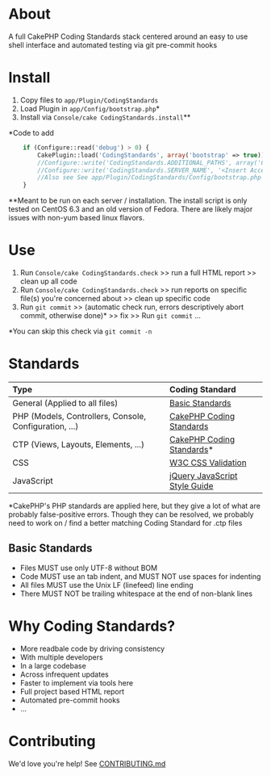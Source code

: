# About #
A full CakePHP Coding Standards stack centered around an easy to use shell interface and automated testing via git pre-commit hooks

# Install #
1. Copy files to `app/Plugin/CodingStandards`
1. Load Plugin in `app/Config/bootstrap.php`*
1. Install via `Console/cake CodingStandards.install`**

*Code to add

````php
    if (Configure::read('debug') > 0) {
        CakePlugin::load('CodingStandards', array('bootstrap' => true));
        //Configure::write('CodingStandards.ADDITIONAL_PATHS', array('CodingStandards' => Configure::read('CodingStandards.PLUGIN_PATH'))); // Optional - Useful if you have extra paths you want included in full reports.  Example here is the coding standards themeselves, though you can other other(s).
        //Configure::write('CodingStandards.SERVER_NAME', '<Insert Accessible URL HERE>') // Optional and probably server specific -- enables CSS checking & provides full URL for HTML reports
        //Also see See app/Plugin/CodingStandards/Config/bootstrap.php for other variables you can tweak
    }
````

**Meant to be run on each server / installation.  The install script is only tested on CentOS 6.3 and an old version of Fedora.  There are likely major issues with non-yum based linux flavors.

# Use #

1. Run `Console/cake CodingStandards.check` >> run a full HTML report >> clean up all code
1. Run `Console/cake CodingStandards.check` >> run reports on specific file(s) you're concerned about >> clean up specific code
1. Run `git commit` >> (automatic check run, errors descriptively abort commit, otherwise done)* >> fix >> Run `git commit` ...

*You can skip this check via `git commit -n`

# Standards #

| Type                                                    | Coding Standard                                      |
|:------------------------------------------------------- |:---------------------------------------------------- |
| General (Applied to all files)                          | [Basic Standards](#basic-standards)                  |
| PHP (Models, Controllers, Console, Configuration, ...)  | [CakePHP Coding Standards](http://goo.gl/lWw9V)      |
| CTP (Views, Layouts, Elements, ...)                     | [CakePHP Coding Standards](http://goo.gl/lWw9V)*     |                                       |
| CSS                                                     | [W3C CSS Validation](http://goo.gl/g5Vrk)            |
| JavaScript                                              | [jQuery JavaScript Style Guide](http://goo.gl/nFpZl) |

*CakePHP's PHP standards are applied here, but they give a lot of what are probably false-positive errors.  Though they can be resolved, we probably need to work on / find a better matching Coding Standard for .ctp files

## Basic Standards ##
* Files MUST use only UTF-8 without BOM
* Code MUST use an tab indent, and MUST NOT use spaces for indenting
* All files MUST use the Unix LF (linefeed) line ending
* There MUST NOT be trailing whitespace at the end of non-blank lines

# Why Coding Standards? #

* More readbale code by driving consistency
 * With multiple developers
 * In a large codebase
 * Across infrequent updates
* Faster to implement via tools here
 * Full project based HTML report
 * Automated pre-commit hooks
* ...

# Contributing #
We'd love you're help! See [CONTRIBUTING.md](CONTRIBUTING.md)

